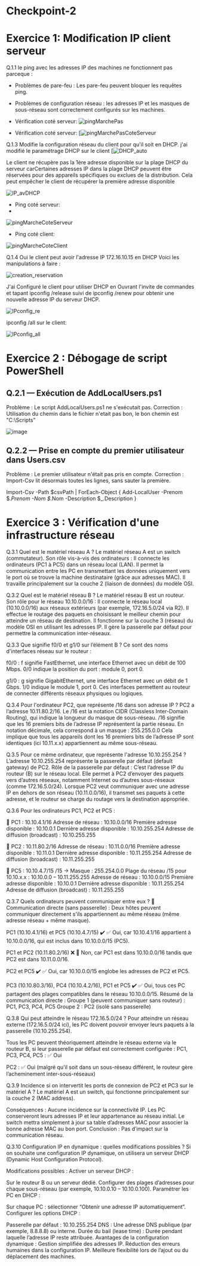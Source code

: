 # Checkpoint-2

# Exercice 1:  Modification IP client serveur 
Q.1.1 le ping avec les adresses IP des machines ne fonctionnent pas parceque :
- Problèmes de pare-feu : Les pare-feu peuvent bloquer les requêtes ping. 

- Problèmes de configuration réseau : les adresses IP et les masques de sous-réseau sont correctement configurés sur les machines.

 -  Vérification coté serveur:
![pingMarchePas](https://github.com/fcisse-c/Checkpoint-2/blob/main/pingMarchePas.png)

 -  Vérification coté serveur:
   [![pingMarchePasCoteServeur](https://github.com/fcisse-c/Checkpoint-2/blob/main/pingMarchePasCoteServeur.png)


Q.1.3 Modifie la configuration réseau du client pour qu'il soit en DHCP.
j'ai modifié le paramétrage DHCP sur le client
[![DHCP_auto](https://github.com/fcisse-c/Checkpoint-2/blob/main/DHCP_auto.png)

Le client ne récupère pas la 1ère adresse disponible sur la plage DHCP du serveur  carCertaines adresses IP dans la plage DHCP peuvent être réservées pour des appareils spécifiques ou exclues de la distribution. Cela peut empêcher le client de récupérer la première adresse disponible

![IP_avDHCP](https://github.com/fcisse-c/Checkpoint-2/blob/main/IP_avDHCP.png)


- Ping coté serveur:
- 
![pingMarcheCoteServeur](https://github.com/fcisse-c/Checkpoint-2/blob/main/pingMarcheCoteServeur.png)


- Ping coté client:
  
![pingMarcheCoteClient](https://github.com/fcisse-c/Checkpoint-2/blob/main/pingMarcheCoteClient.png)

Q.1.4 Oui le client peut avoir l'adresse IP 172.16.10.15 en DHCP 
Voici les manipulations à faire :

![creation_reservation](https://github.com/fcisse-c/Checkpoint-2/blob/main/creation_reservation.png)

J'ai Configuré le client pour utiliser DHCP  en Ouvrant l'invite de commandes et tapant ipconfig /release suivi de ipconfig /renew pour obtenir une nouvelle adresse IP du serveur DHCP.

![IPconfig_re](https://github.com/fcisse-c/Checkpoint-2/blob/main/IPconfig_re.png)

ipconfig /all sur le client:

![IPconfig_all](https://github.com/fcisse-c/Checkpoint-2/blob/main/IPconfig_all.png)


# Exercice 2 : Débogage de script PowerShell 
## Q.2.1 — Exécution de AddLocalUsers.ps1
Problème : Le script AddLocalUsers.ps1 ne s'exécutait pas.
Correction : Utilisation du chemin dans le fichier n'etait pas bon, le bon chemin est "C:\Scripts"

![image](https://github.com/user-attachments/assets/03fedc06-a6fe-432a-b508-4cd7baa4021e)

##  Q.2.2 — Prise en compte du premier utilisateur dans Users.csv
Problème : Le premier utilisateur n'était pas pris en compte.
Correction : Import-Csv lit désormais toutes les lignes, sans sauter la première.

Import-Csv -Path $csvPath | ForEach-Object {
    Add-LocalUser -Prenom $_.Prenom -Nom $_.Nom -Description $_.Description
}

# Exercice 3 : Vérification d'une infrastructure réseau

Q.3.1 Quel est le matériel réseau A ?
Le matériel réseau A est un switch (commutateur).
Son rôle vis-à-vis des ordinateurs :
Il connecte les ordinateurs (PC1 à PC5) dans un réseau local (LAN).
Il permet la communication entre les PC en transmettant les données uniquement vers le port où se trouve la machine destinataire (grâce aux adresses MAC).
Il travaille principalement sur la couche 2 (liaison de données) du modèle OSI.

Q.3.2 Quel est le matériel réseau B ?
Le matériel réseau B est un routeur.
Son rôle pour le réseau 10.10.0.0/16 :
Il connecte le réseau local (10.10.0.0/16) aux réseaux extérieurs (par exemple, 172.16.5.0/24 via R2).
Il effectue le routage des paquets en choisissant le meilleur chemin pour atteindre un réseau de destination.
Il fonctionne sur la couche 3 (réseau) du modèle OSI en utilisant les adresses IP.
Il gère la passerelle par défaut pour permettre la communication inter-réseaux.

Q.3.3 Que signifie f0/0 et g1/0 sur l’élément B ?
Ce sont des noms d'interfaces réseau sur le routeur :

f0/0 :
f signifie FastEthernet, une interface Ethernet avec un débit de 100 Mbps.
0/0 indique la position du port : module 0, port 0.

g1/0 :
g signifie GigabitEthernet, une interface Ethernet avec un débit de 1 Gbps.
1/0 indique le module 1, port 0.
Ces interfaces permettent au routeur de connecter différents réseaux physiques ou logiques.

Q.3.4 Pour l'ordinateur PC2, que représente /16 dans son adresse IP ?
PC2 a l’adresse 10.11.80.2/16.
Le /16 est la notation CIDR (Classless Inter-Domain Routing), qui indique la longueur du masque de sous-réseau.
/16 signifie que les 16 premiers bits de l’adresse IP représentent la partie réseau.
En notation décimale, cela correspond à un masque :
255.255.0.0
Cela implique que tous les appareils dont les 16 premiers bits de l’adresse IP sont identiques (ici 10.11.x.x) appartiennent au même sous-réseau.

Q.3.5 Pour ce même ordinateur, que représente l'adresse 10.10.255.254 ?
L’adresse 10.10.255.254 représente la passerelle par défaut (default gateway) de PC2.
Rôle de la passerelle par défaut :
C’est l’adresse IP du routeur (B) sur le réseau local.
Elle permet à PC2 d’envoyer des paquets vers d’autres réseaux, notamment Internet ou d’autres sous-réseaux (comme 172.16.5.0/24).
Lorsque PC2 veut communiquer avec une adresse IP en dehors de son réseau (10.11.0.0/16), il transmet ses paquets à cette adresse, et le routeur se charge du routage vers la destination appropriée.

Q.3.6 Pour les ordinateurs PC1, PC2 et PC5 :

🔹 PC1 : 10.10.4.1/16
Adresse de réseau : 10.10.0.0/16
Première adresse disponible : 10.10.0.1
Dernière adresse disponible : 10.10.255.254
Adresse de diffusion (broadcast) : 10.10.255.255

🔹 PC2 : 10.11.80.2/16
Adresse de réseau : 10.11.0.0/16
Première adresse disponible : 10.11.0.1
Dernière adresse disponible : 10.11.255.254
Adresse de diffusion (broadcast) : 10.11.255.255

🔹 PC5 : 10.10.4.7/15
/15 → Masque : 255.254.0.0
Plage du réseau /15 pour 10.10.x.x : 10.10.0.0 – 10.11.255.255
Adresse de réseau : 10.10.0.0/15
Première adresse disponible : 10.10.0.1
Dernière adresse disponible : 10.11.255.254
Adresse de diffusion (broadcast) : 10.11.255.255

Q.3.7 Quels ordinateurs peuvent communiquer entre eux ?
🔗 Communication directe (sans passerelle) :
Deux hôtes peuvent communiquer directement s'ils appartiennent au même réseau (même adresse réseau + même masque).

PC1 (10.10.4.1/16) et PC5 (10.10.4.7/15) ✔️
✅ Oui, car 10.10.4.1/16 appartient à 10.10.0.0/16, qui est inclus dans 10.10.0.0/15 (PC5).

PC1 et PC2 (10.11.80.2/16) ❌
🚫 Non, car PC1 est dans 10.10.0.0/16 tandis que PC2 est dans 10.11.0.0/16.

PC2 et PC5 ✔️
✅ Oui, car 10.10.0.0/15 englobe les adresses de PC2 et PC5.

PC3 (10.10.80.3/16), PC4 (10.10.4.2/16), PC1 et PC5 ✔️
✅ Oui, tous ces PC partagent des plages compatibles dans le réseau 10.10.0.0/15.
Résumé de la communication directe :
Groupe 1 (peuvent communiquer sans routeur) : PC1, PC3, PC4, PC5
Groupe 2 : PC2 (isolé sans passerelle)

Q.3.8 Qui peut atteindre le réseau 172.16.5.0/24 ?
Pour atteindre un réseau externe (172.16.5.0/24 ici), les PC doivent pouvoir envoyer leurs paquets à la passerelle (10.10.255.254).

Tous les PC peuvent théoriquement atteindre le réseau externe via le routeur B, si leur passerelle par défaut est correctement configurée :
PC1, PC3, PC4, PC5 : ✅ Oui

PC2 : ✅ Oui (malgré qu'il soit dans un sous-réseau différent, le routeur gère l’acheminement inter-sous-réseaux)

Q.3.9 Incidence si on intervertit les ports de connexion de PC2 et PC3 sur le matériel A ?
Le matériel A est un switch, qui fonctionne principalement sur la couche 2 (MAC address).

Conséquences :
Aucune incidence sur la connectivité IP. Les PC conserveront leurs adresses IP et leur appartenance au réseau initial.
Le switch mettra simplement à jour sa table d’adresses MAC pour associer la bonne adresse MAC au bon port.
Conclusion : Pas d’impact sur la communication réseau.

Q.3.10 Configuration IP en dynamique : quelles modifications possibles ?
Si on souhaite une configuration IP dynamique, on utilisera un serveur DHCP (Dynamic Host Configuration Protocol).

Modifications possibles :
Activer un serveur DHCP :

Sur le routeur B ou un serveur dédié.
Configurer des plages d’adresses pour chaque sous-réseau (par exemple, 10.10.0.10 – 10.10.0.100).
Paramétrer les PC en DHCP :

Sur chaque PC : sélectionner “Obtenir une adresse IP automatiquement”.
Configurer les options DHCP :

Passerelle par défaut : 10.10.255.254
DNS : Une adresse DNS publique (par exemple, 8.8.8.8) ou interne.
Durée du bail (lease time) : Durée pendant laquelle l’adresse IP reste attribuée.
Avantages de la configuration dynamique :
Gestion simplifiée des adresses IP.
Réduction des erreurs humaines dans la configuration IP.
Meilleure flexibilité lors de l’ajout ou du déplacement des machines.

